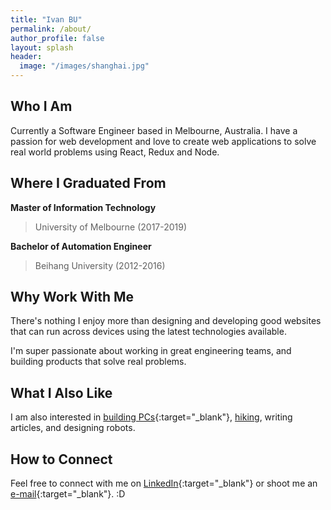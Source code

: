```yaml
---
title: "Ivan BU"
permalink: /about/
author_profile: false
layout: splash
header:
  image: "/images/shanghai.jpg"
---
```


Who I Am
--------
Currently a Software Engineer based in Melbourne, Australia. I have a passion for web development and love to create web applications to solve real world problems using React, Redux and Node. 

Where I Graduated From
----------------------

**Master of Information Technology**   

>University of Melbourne (2017-2019)

**Bachelor of Automation Engineer**

>Beihang University (2012-2016)

Why Work With Me
----------------
There's nothing I enjoy more than designing and developing good websites that can run across devices using the latest technologies available.

I'm super passionate about working in great engineering teams, and building products that solve real problems. 

What I Also Like
----------------
I am also interested in [building PCs](https://youtu.be/pK-xWLQXf1k){:target="_blank"}, [hiking](https://youtu.be/kbAjOw4U8qQ), writing articles, and designing robots.

How to Connect
--------------
Feel free to connect with me on [LinkedIn](https://www.linkedin.com/in/ivan-bu/){:target="_blank"} or shoot me an [e-mail](mailto:IvanBuAU@gmail.com){:target="_blank"}. :D